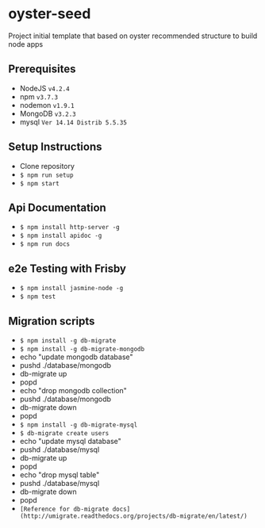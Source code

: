 oyster-seed
===========

Project initial template that based on oyster recommended structure to build node apps


## Prerequisites

- NodeJS `v4.2.4`
- npm `v3.7.3`
- nodemon `v1.9.1`
- MongoDB `v3.2.3`
- mysql  `Ver 14.14 Distrib 5.5.35`

## Setup Instructions

- Clone repository
- `$ npm run setup`
- `$ npm start`

## Api Documentation 
- `$ npm install http-server -g`
- `$ npm install apidoc -g`
- `$ npm run docs`

## e2e Testing with Frisby
- `$ npm install jasmine-node -g`
- `$ npm test`

## Migration scripts
- `$ npm install -g db-migrate`
- `$ npm install -g db-migrate-mongodb`
- echo "update mongodb database"
- pushd ./database/mongodb
-   db-migrate up
- popd
- echo "drop mongodb collection"
- pushd ./database/mongodb
-   db-migrate down
- popd
- `$ npm install -g db-migrate-mysql`
- `$ db-migrate create users`
- echo "update mysql database"
- pushd ./database/mysql
-   db-migrate up
- popd
- echo "drop mysql table"
- pushd ./database/mysql
-  db-migrate down
- popd
- `[Reference for db-migrate docs] (http://umigrate.readthedocs.org/projects/db-migrate/en/latest/)`